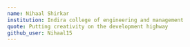 ```yaml
---
name: Nihaal Shirkar
institution: Indira college of engineering and management
quote: Putting creativity on the development highway
github_user: Nihaal15
---
```

